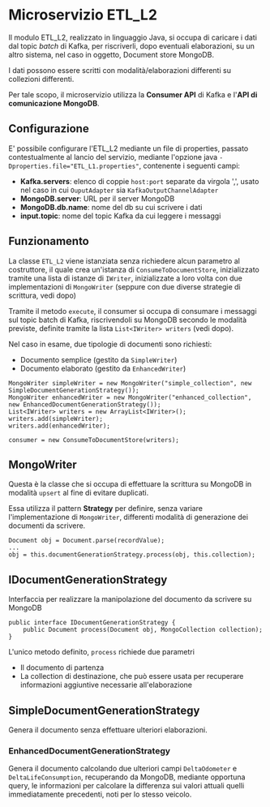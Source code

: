 # Microservizio ETL_L2

Il modulo ETL_L2, realizzato in linguaggio Java, si occupa di caricare i dati dal topic _batch_ di Kafka, per 
riscriverli, dopo eventuali elaborazioni, su un altro sistema, nel caso in oggetto, Document store MongoDB.

I dati possono essere scritti con modalità/elaborazioni differenti su collezioni differenti. 

Per tale scopo, il microservizio utilizza la **Consumer API** di Kafka e l'**API di comunicazione MongoDB**.

## Configurazione
E' possibile configurare l'ETL_L2 mediante un file di properties, passato contestualmente al lancio del servizio, 
mediante l'opzione java `-Dproperties.file="ETL_L1.properties"`, contenente i seguenti campi:

- **Kafka.servers**: elenco di coppie `host:port` separate da virgola ',', usato nel caso in cui `OuputAdapter` sia `KafkaOutputChannelAdapter`
- **MongoDB.server**: URL per il server MongoDB
- **MongoDB.db.name**: nome del db su cui scrivere i dati
- **input.topic**: nome del topic Kafka da cui leggere i messaggi

## Funzionamento
La classe `ETL_L2` viene istanziata senza richiedere alcun parametro al costruttore, il quale crea un'istanza di 
`ConsumeToDocumentStore`, inizializzato tramite una lista di istanze di `IWriter`, inizializzate a loro volta con due 
implementazioni di `MongoWriter` (seppure con due diverse strategie di scrittura, vedi dopo)

Tramite il metodo `execute`, il consumer si occupa di consumare i messaggi sul topic batch di Kafka, riscrivendoli su 
MongoDB secondo le modalità previste, definite tramite la lista `List<IWriter> writers` (vedi dopo). 

Nel caso in esame, due tipologie di documenti sono richiesti:

- Documento semplice (gestito da `SimpleWriter`)
- Documento elaborato (gestito da `EnhancedWriter`)

```
MongoWriter simpleWriter = new MongoWriter("simple_collection", new SimpleDocumentGenerationStrategy());
MongoWriter enhancedWriter = new MongoWriter("enhanced_collection", new EnhancedDocumentGenerationStrategy());
List<IWriter> writers = new ArrayList<IWriter>();
writers.add(simpleWriter);
writers.add(enhancedWriter);

consumer = new ConsumeToDocumentStore(writers);
```

## MongoWriter
Questa è la classe che si occupa di effettuare la scrittura su MongoDB in modalità `upsert` al fine di evitare duplicati.
 
Essa utilizza il pattern __Strategy__ per definire, senza variare l'implementazione di `MongoWriter`, differenti 
modalità di generazione dei documenti da scrivere.

```
Document obj = Document.parse(recordValue);
...
obj = this.documentGenerationStrategy.process(obj, this.collection);
```

## IDocumentGenerationStrategy
Interfaccia per realizzare la manipolazione del documento da scrivere su MongoDB
```
public interface IDocumentGenerationStrategy {
    public Document process(Document obj, MongoCollection collection);
}
```
L'unico metodo definito, `process` richiede due parametri
- Il documento di partenza
- La collection di destinazione, che può essere usata per recuperare informazioni aggiuntive necessarie all'elaborazione

## SimpleDocumentGenerationStrategy
Genera il documento senza effettuare ulteriori elaborazioni.

### EnhancedDocumentGenerationStrategy
Genera il documento calcolando due ulteriori campi `DeltaOdometer` e `DeltaLifeConsumption`, recuperando da MongoDB, 
mediante opportuna query, le informazioni per calcolare la differenza sui valori attuali quelli immediatamente 
precedenti, noti per lo stesso veicolo.
